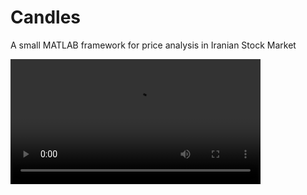 # Candles
A small MATLAB framework for price analysis in Iranian Stock Market

<video src="demo/demo.mp4" width=400px/>
